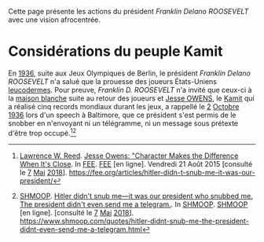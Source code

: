 <!-- TITLE: Franklin Delano ROOSEVELT -->
<!-- SUBTITLE: Présentation du président des États-Unis d'Amérique : Franklin Delano ROOSEVELT -->

Cette page présente les actions du président *Franklin Delano ROOSEVELT* avec une vision afrocentrée.

# Considérations du peuple Kamit
En [1936](/histoire/date/calendrier-gregorien/par-annee/1936), suite aux Jeux Olympiques de Berlin, le président *Franklin Delano ROOSEVELT* n'a salué que la prouesse des joueurs États-Uniens [leucodermes](). Pour preuve, *Franklin D. ROOSEVELT* n'a invité que ceux-ci à la [maison blanche]() suite au retour des joueurs et [Jesse OWENS](/personnalite/homme/sportif/athlete/tarama/nord/etats-unis/jesse-owens), le [Kamit]() qui a réalisé cinq records mondiaux durant les jeux, a rappellé le [2](/histoire/date/calendrier-gregorien/par-jour/02) [Octobre](/histoire/date/calendrier-gregorien/par-mois/octobre) [1936](/histoire/date/calendrier-gregorien/par-annee/1936) lors d'un speech à Baltimore, que ce président s'est permis de le snobber en n'envoyant ni un télégramme, ni un message sous prétexte d'être trop occupé.[^3][^4]


[^3]: [Lawrence W. Reed](https://fee.org/people/lawrence-w-reed/). [Jesse Owens: "Character Makes the Difference When It's Close](https://fee.org/articles/hitler-didn-t-snub-me-it-was-our-president/). In [FEE](https://fee.org). [FEE](https://fee.org) [en ligne]. Vendredi 21 Août 2015 [consulté le [7]() [Mai]() [2018]()]. https://fee.org/articles/hitler-didn-t-snub-me-it-was-our-president/
[^4]: [SHMOOP](https://www.shmoop.com). [Hitler didn't snub me—it was our president who snubbed me. The president didn't even send me a telegram.](https://www.shmoop.com/quotes/hitler-didnt-snub-me-the-president-didnt-even-send-me-a-telegram.html). In [SHMOOP](https://www.shmoop.com). [SHMOOP](https://www.shmoop.com) [en ligne]. [consulté le [7]() [Mai]() [2018]()]. https://www.shmoop.com/quotes/hitler-didnt-snub-me-the-president-didnt-even-send-me-a-telegram.html